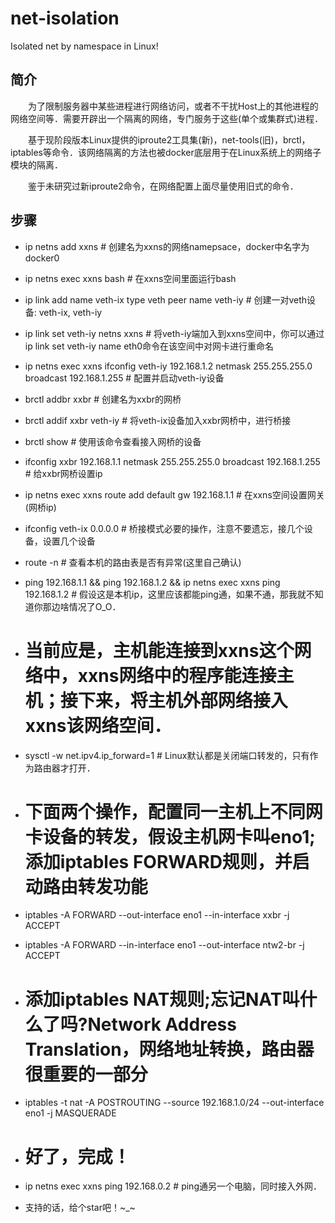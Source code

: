 # net-isolation

Isolated net by namespace in Linux!

## 简介

&emsp;&emsp;为了限制服务器中某些进程进行网络访问，或者不干扰Host上的其他进程的网络空间等．需要开辟出一个隔离的网络，专门服务于这些(单个或集群式)进程．

&emsp;&emsp;基于现阶段版本Linux提供的iproute2工具集(新)，net-tools(旧)，brctl，iptables等命令．该网络隔离的方法也被docker底层用于在Linux系统上的网络子模块的隔离．

&emsp;&emsp;鉴于未研究过新iproute2命令，在网络配置上面尽量使用旧式的命令．

## 步骤

- ip netns add xxns # 创建名为xxns的网络namepsace，docker中名字为docker0

- ip netns exec xxns bash # 在xxns空间里面运行bash

- ip link add name veth-ix type veth peer name veth-iy # 创建一对veth设备: veth-ix, veth-iy

- ip link set veth-iy netns xxns # 将veth-iy端加入到xxns空间中，你可以通过ip link set veth-iy name eth0命令在该空间中对网卡进行重命名

- ip netns exec xxns ifconfig veth-iy 192.168.1.2 netmask 255.255.255.0 broadcast 192.168.1.255 # 配置并启动veth-iy设备

- brctl addbr xxbr # 创建名为xxbr的网桥

- brctl addif xxbr veth-iy # 将veth-ix设备加入xxbr网桥中，进行桥接

- brctl show # 使用该命令查看接入网桥的设备

- ifconfig xxbr 192.168.1.1 netmask 255.255.255.0 broadcast 192.168.1.255 # 给xxbr网桥设置ip

- ip netns exec xxns route add default gw 192.168.1.1 # 在xxns空间设置网关(网桥ip)

- ifconfig veth-ix 0.0.0.0 # 桥接模式必要的操作，注意不要遗忘，接几个设备，设置几个设备

- route -n # 查看本机的路由表是否有异常(这里自己确认)

- ping 192.168.1.1 && ping 192.168.1.2 && ip netns exec xxns ping 192.168.1.2 # 假设这是本机ip，这里应该都能ping通，如果不通，那我就不知道你那边啥情况了O_O．

- # 当前应是，主机能连接到xxns这个网络中，xxns网络中的程序能连接主机；接下来，将主机外部网络接入xxns该网络空间．

- sysctl -w net.ipv4.ip_forward=1 # Linux默认都是关闭端口转发的，只有作为路由器才打开．

- # 下面两个操作，配置同一主机上不同网卡设备的转发，假设主机网卡叫eno1;添加iptables FORWARD规则，并启动路由转发功能

- iptables -A FORWARD --out-interface eno1 --in-interface xxbr -j ACCEPT

- iptables -A FORWARD --in-interface eno1 --out-interface ntw2-br -j ACCEPT

- # 添加iptables NAT规则;忘记NAT叫什么了吗?Network Address Translation，网络地址转换，路由器很重要的一部分

- iptables -t nat -A POSTROUTING --source 192.168.1.0/24 --out-interface eno1 -j MASQUERADE

- # 好了，完成！

- ip netns exec xxns ping 192.168.0.2 # ping通另一个电脑，同时接入外网．

- 支持的话，给个star吧！~_~
